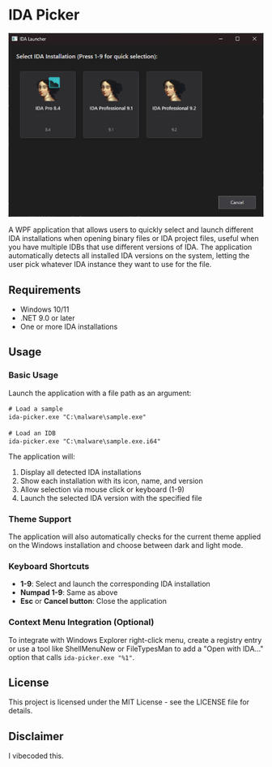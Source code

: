 # IDA Picker

![Screenshot of IDA Picker](./Assets/screenshot.png)

A WPF application that allows users to quickly select and launch different IDA installations when opening binary files or IDA project files, useful when you have multiple IDBs that use different versions of IDA. The application automatically detects all installed IDA versions on the system, letting the user pick whatever IDA instance they want to use for the file.

## Requirements

- Windows 10/11
- .NET 9.0 or later
- One or more IDA installations

## Usage

### Basic Usage

Launch the application with a file path as an argument:

```
# Load a sample
ida-picker.exe "C:\malware\sample.exe"

# Load an IDB
ida-picker.exe "C:\malware\sample.exe.i64"

```

The application will:
1. Display all detected IDA installations
2. Show each installation with its icon, name, and version
3. Allow selection via mouse click or keyboard (1-9)
4. Launch the selected IDA version with the specified file

### Theme Support

The application will also automatically checks for the current theme applied on the Windows installation and choose between dark and light mode.

### Keyboard Shortcuts

- **1-9**: Select and launch the corresponding IDA installation
- **Numpad 1-9**: Same as above
- **Esc** or **Cancel button**: Close the application

### Context Menu Integration (Optional)

To integrate with Windows Explorer right-click menu, create a registry entry or use a tool like ShellMenuNew or FileTypesMan to add a "Open with IDA..." option that calls `ida-picker.exe "%1"`.

## License

This project is licensed under the MIT License - see the LICENSE file for details.

## Disclaimer

I vibecoded this.
